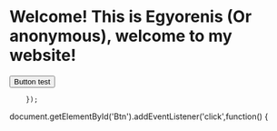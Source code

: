 <h1>Welcome! This is Egyorenis (Or anonymous), welcome to my website!</h1>
<button id="Btn">Button test</button>

        });


document.getElementById('Btn').addEventListener('click',function() {
